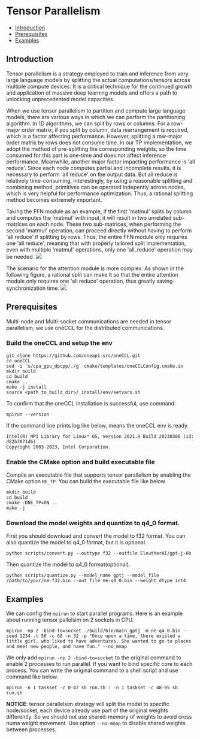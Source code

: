 
Tensor Parallelism
=======


- [Introduction](#introduction)
- [Prerequisites](#prerequisites)
- [Examples](#examples)

## Introduction
Tensor parallelism is a strategy employed to train and inference from very large language models by splitting the actual computations/tensors across multiple compute devices. It is a critical technique for the continued growth and application of massive deep learning models and offers a path to unlocking unprecedented model capacities.

When we use tensor parallelism to partition and compute large language models, there are various ways in which we can perform the partitioning algorithm. In 1D algorithms, we can split by rows or columns. For a row-major order matrix, if you split by column, data rearrangement is required, which is a factor affecting performance. However, splitting a row-major order matrix by rows does not consume time. In our TP implementation, we adopt the method of pre-splitting the corresponding weights, so the time consumed for this part is one-time and does not affect inference performance. Meanwhile, another major factor impacting performance is 'all reduce'. Since each node computes partial and incomplete results, it is necessary to perform 'all reduce' on the output data. But all reduce is relatively time-consuming, interestingly, by using a reasonable splitting and combining method, primitives can be operated indepently across nodes, which is very helpful for performance optimization. Thus, a rational splitting method becomes extremely important. 

Taking the FFN module as an example, if the first 'matmul' splits by column and computes the 'matmul' with input, it will result in two unrelated sub-matrices on each node. These two sub-matrices, when performing the second 'matmul' operation, can proceed directly without having to perform 'all reduce' if splitting by rows. Thus, the entire FFN module only requires one 'all reduce', meaning that with properly tailored split implementation, even with multiple 'matmul' operations, only one 'all_reduce' operation may be needed.
![]('imgs/FFN.PNG')

The scenario for the attention module is more complex. As shown in the following figure, a rational split can make it so that the entire attention module only requires one 'all reduce' operation, thus greatly saving synchronization time.
![]('imgs/Attention.PNG')

## Prerequisites
Multi-node and Multi-socket communications are needed in tensor parallelism, we use oneCCL for the distributed communications. 

### Build the oneCCL and setup the env


```shell
git clone https://github.com/oneapi-src/oneCCL.git
cd oneCCL
sed -i 's/cpu_gpu_dpcpp/./g' cmake/templates/oneCCLConfig.cmake.in
mkdir build
cd build
cmake ..
make -j install
source <path_to_build_dir>/_install/env/setvars.sh
```
To confirm that the oneCCL installation is successful, use command:

```shell
mpirun --version

```
If the command line prints log like below, means the oneCCL env is ready.
```
Intel(R) MPI Library for Linux* OS, Version 2021.9 Build 20230306 (id: d82b3071db)
Copyright 2003-2023, Intel Corporation.

```
### Enable the CMake option and build executable file
Compile an executable file that supports tensor parallelism by enabling the CMake option `NE_TP`. You can build the executable file like below.

```shell
mkdir build
cd build
cmake -DNE_TP=ON .. 
make -j

```

### Download the model weights and quantize to q4_0 format.
First you should download and convert the model to f32 format. You can also quantize the model to q4_0 format, but it is optional.

```shell
python scripts/convert.py --outtype f32 --outfile EleutherAI/gpt-j-6b
```
Then quantize the model to q4_0 format(optional).

```shell
python scripts/quantize.py --model_name gptj --model_file /path/to/your/ne-f32.bin --out_file ne-q4_0.bin --weight_dtype int4
```

## Examples

We can config the `mpirun` to start parallel programs. Here is an example about running tensor pallelsim on 2 sockets in CPU.
```shell
mpirun -np 2 -bind-to=socket ./build/bin/main_gptj -m ne-q4_0.bin --seed 1234 -t 56 -c 68 -n 32 -p "Once upon a time, there existed a little girl, who liked to have adventures. She wanted to go to places and meet new people, and have fun." --no_mmap
```
We only add `mpirun -np 2 -bind-to=socket` to the original command to enable 2 processes to run parallel. If you want to bind specific core to each process. You can write the original command to a shell script and use command like below.

```shell
mpirun -n 1 taskset -c 0-47 sh run.sh : -n 1 taskset -c 48-95 sh run.sh

```
**NOTICE**: tensor parallelsim strategy will split the model to specific node/socket, each device already use part of the original weights differently. So we should not use shared-memory of weights to avoid cross numa weight movement. Use option `--no-mmap` to disable shared weights between processes.

